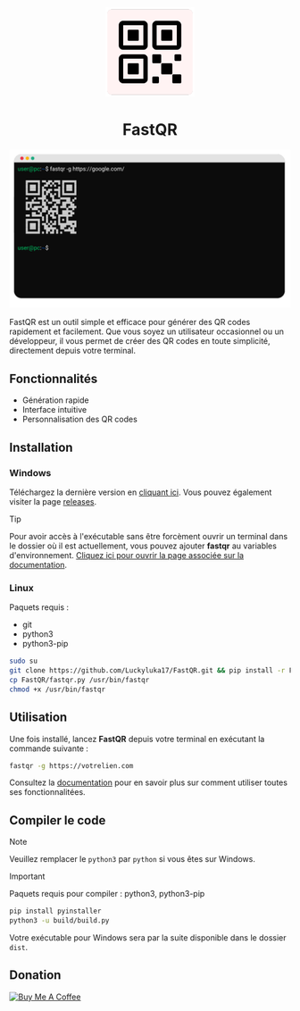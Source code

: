 <div align="center">

<img src="assets/images/logo.png" width="160px">

# FastQR

<img src="assets/images/screen.png">

</div>

FastQR est un outil simple et efficace pour générer des QR codes rapidement et facilement. Que vous soyez un utilisateur occasionnel ou un développeur, il vous permet de créer des QR codes en toute simplicité, directement depuis votre terminal<!-- ou en utilisant l'interface intégrée à votre barre des tâches (uniquement pour les appareils sous Windows) -->.



## Fonctionnalités

- Génération rapide
- Interface intuitive
- Personnalisation des QR codes

## Installation

### Windows
Téléchargez la dernière version en [cliquant ici](https://github.com/Luckyluka17/FastQR/releases/latest/download/fastqr.exe). Vous pouvez également visiter la page [releases](https://github.com/Luckyluka17/FastQR/releases).

> [!TIP]
> Pour avoir accès à l'exécutable sans être forcèment ouvrir un terminal dans le dossier où il est actuellement, vous pouvez ajouter **fastqr** au variables d'environnement. [Cliquez ici pour ouvrir la page associée sur la documentation](https://github.com/Luckyluka17/FastQR/wiki/Ajouter-FastQR-aux-variables-d'environnement).

### Linux
Paquets requis :
- git
- python3
- python3-pip

```bash
sudo su
git clone https://github.com/Luckyluka17/FastQR.git && pip install -r FastQR/requirements.txt
cp FastQR/fastqr.py /usr/bin/fastqr
chmod +x /usr/bin/fastqr
```

## Utilisation
Une fois installé, lancez **FastQR** depuis votre terminal en exécutant la commande suivante :

```bash
fastqr -g https://votrelien.com
```

Consultez la [documentation](https://github.com/Luckyluka17/FastQR/wiki) pour en savoir plus sur comment utiliser toutes ses fonctionnalitées.


## Compiler le code

> [!NOTE]  
> Veuillez remplacer le `python3` par `python` si vous êtes sur Windows.

> [!IMPORTANT]  
> Paquets requis pour compiler : python3, python3-pip

```bash
pip install pyinstaller
python3 -u build/build.py
```
Votre exécutable pour Windows sera par la suite disponible dans le dossier `dist`.

## Donation

<a href="https://www.buymeacoffee.com/luckyluka17" target="_blank"><img src="https://cdn.buymeacoffee.com/buttons/v2/default-yellow.png" alt="Buy Me A Coffee" style="height: 60px !important;width: 217px !important;" ></a>